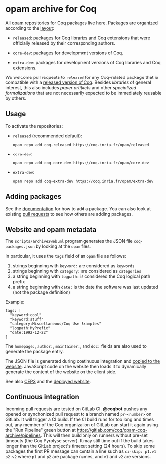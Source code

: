 # opam archive for Coq

All [opam](https://opam.ocaml.org) repositories for Coq packages live here.
Packages are organized according to the [layout](https://coq.inria.fr/opam-layout.html):

* `released`: packages for Coq libraries and Coq extensions that were officially released by their corresponding authors.

* `core-dev`: packages for development versions of Coq.

* `extra-dev`: packages for development versions of Coq libraries and Coq extensions.

We welcome pull requests to `released` for any Coq-related package that is compatible with a
[released version of Coq](https://github.com/ocaml/opam-repository/tree/master/packages/coq).
Besides _libraries_ of general interest, this also includes _paper artifacts_ and other
_specialized formalizations_ that are not necessarily expected to be immediately reusable
by others.

## Usage

To activate the repositories:

* `released` (recommended default):

    ```
    opam repo add coq-released https://coq.inria.fr/opam/released
    ```

* `core-dev`:

    ```
    opam repo add coq-core-dev https://coq.inria.fr/opam/core-dev
    ```

* `extra-dev`:

    ```
    opam repo add coq-extra-dev https://coq.inria.fr/opam/extra-dev
    ```

## Adding packages

See the [documentation](https://coq.inria.fr/opam-packaging.html) for how to add a package.
You can also look at existing [pull requests](https://github.com/coq/opam-coq-archive/pulls)
to see how others are adding packages.

## Website and opam metadata

The `scripts/archive2web.ml` program generates the JSON file
`coq-packages.json` by looking at the `opam` files.

In particular, it uses the `tags` field of an `opam` file as follows:

 1. strings beginning with `keyword:` are considered as `keywords`
 2. strings beginning with `category:` are considered as `categories`
 3. a string beginning with `logpath:` is considered the Coq logical path prefix
 4. a string beginning with `date:` is the date the software was last updated
    (not the package definition)

Example:

```
tags: [
  "keyword:cool"
  "keyword:stuff"
  "category:Miscellaneous/Coq Use Examples"
  "logpath:MyPrefix"
  "date:1992-12-22"
]
```

The `homepage:`, `author:`, `maintainer:`, and `doc:` fields are
also used to generate the package entry.

The JSON file is generated during continuous integration and
[copied to the website](https://coq.inria.fr/opam/coq-packages.json).
JavaScript code on the website then loads it to dynamically generate
the content of the website on the client side.

See also [CEP3](https://github.com/coq/ceps/blob/master/text/003-opam-metadata.md) and
the [deployed website](https://coq.inria.fr/opam/www/).

## Continuous integration

Incoming pull requests are tested on GitLab CI. **@coqbot** pushes any opened
or synchonized pull request to a branch named `pr-<number>` on GitLab. It will
trigger a CI build. If the CI build runs for too long and times out, any
member of the Coq organization of GitLab can start it again using the "Run
Pipeline" green button at <https://gitlab.com/coq/opam-coq-archive/pipelines>.
This will then build only on runners without pre-set timeouts (the Coq Pyrolyse
server). It may still time out if the build takes longer than the GitLab
project's timeout setting (24 hours). To skip some packages the first PR
message can contain a line such as `ci-skip: p1.v1 p2.v2` where `p1` and `p2` are package names, and `v1` and `v2` are versions.
